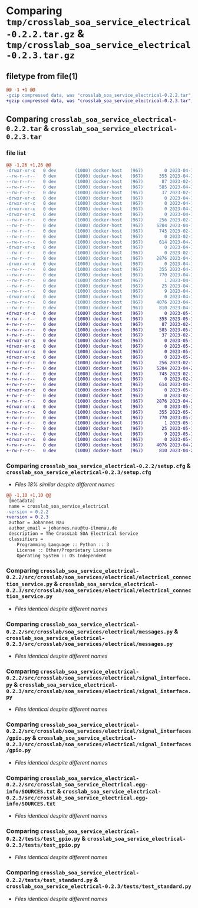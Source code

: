 # Comparing `tmp/crosslab_soa_service_electrical-0.2.2.tar.gz` & `tmp/crosslab_soa_service_electrical-0.2.3.tar.gz`

## filetype from file(1)

```diff
@@ -1 +1 @@
-gzip compressed data, was "crosslab_soa_service_electrical-0.2.2.tar", last modified: Wed Apr 19 18:30:49 2023, max compression
+gzip compressed data, was "crosslab_soa_service_electrical-0.2.3.tar", last modified: Fri May 19 08:17:37 2023, max compression
```

## Comparing `crosslab_soa_service_electrical-0.2.2.tar` & `crosslab_soa_service_electrical-0.2.3.tar`

### file list

```diff
@@ -1,26 +1,26 @@
-drwxr-xr-x   0 dev       (1000) docker-host   (967)        0 2023-04-19 18:30:49.366616 crosslab_soa_service_electrical-0.2.2/
--rw-r--r--   0 dev       (1000) docker-host   (967)      355 2023-04-19 18:30:49.366616 crosslab_soa_service_electrical-0.2.2/PKG-INFO
--rw-r--r--   0 dev       (1000) docker-host   (967)       87 2023-02-10 09:58:35.000000 crosslab_soa_service_electrical-0.2.2/pyproject.toml
--rw-r--r--   0 dev       (1000) docker-host   (967)      585 2023-04-19 18:30:49.366616 crosslab_soa_service_electrical-0.2.2/setup.cfg
--rw-r--r--   0 dev       (1000) docker-host   (967)       37 2023-02-10 09:58:35.000000 crosslab_soa_service_electrical-0.2.2/setup.py
-drwxr-xr-x   0 dev       (1000) docker-host   (967)        0 2023-04-19 18:30:49.363283 crosslab_soa_service_electrical-0.2.2/src/
-drwxr-xr-x   0 dev       (1000) docker-host   (967)        0 2023-04-19 18:30:49.363283 crosslab_soa_service_electrical-0.2.2/src/crosslab/
-drwxr-xr-x   0 dev       (1000) docker-host   (967)        0 2023-04-19 18:30:49.363283 crosslab_soa_service_electrical-0.2.2/src/crosslab/soa_services/
-drwxr-xr-x   0 dev       (1000) docker-host   (967)        0 2023-04-19 18:30:49.363283 crosslab_soa_service_electrical-0.2.2/src/crosslab/soa_services/electrical/
--rw-r--r--   0 dev       (1000) docker-host   (967)      256 2023-02-10 09:58:35.000000 crosslab_soa_service_electrical-0.2.2/src/crosslab/soa_services/electrical/__init__.py
--rw-r--r--   0 dev       (1000) docker-host   (967)     5204 2023-04-19 13:37:16.000000 crosslab_soa_service_electrical-0.2.2/src/crosslab/soa_services/electrical/electrical_connection_service.py
--rw-r--r--   0 dev       (1000) docker-host   (967)      745 2023-02-10 10:19:30.000000 crosslab_soa_service_electrical-0.2.2/src/crosslab/soa_services/electrical/messages.py
--rw-r--r--   0 dev       (1000) docker-host   (967)        0 2023-02-10 09:58:35.000000 crosslab_soa_service_electrical-0.2.2/src/crosslab/soa_services/electrical/py.typed
--rw-r--r--   0 dev       (1000) docker-host   (967)      614 2023-04-12 09:26:55.000000 crosslab_soa_service_electrical-0.2.2/src/crosslab/soa_services/electrical/signal_interface.py
-drwxr-xr-x   0 dev       (1000) docker-host   (967)        0 2023-04-19 18:30:49.363283 crosslab_soa_service_electrical-0.2.2/src/crosslab/soa_services/electrical/signal_interfaces/
--rw-r--r--   0 dev       (1000) docker-host   (967)        0 2023-02-10 09:58:35.000000 crosslab_soa_service_electrical-0.2.2/src/crosslab/soa_services/electrical/signal_interfaces/__init__.py
--rw-r--r--   0 dev       (1000) docker-host   (967)     2876 2023-04-19 13:37:16.000000 crosslab_soa_service_electrical-0.2.2/src/crosslab/soa_services/electrical/signal_interfaces/gpio.py
-drwxr-xr-x   0 dev       (1000) docker-host   (967)        0 2023-04-19 18:30:49.363283 crosslab_soa_service_electrical-0.2.2/src/crosslab_soa_service_electrical.egg-info/
--rw-r--r--   0 dev       (1000) docker-host   (967)      355 2023-04-19 18:30:49.000000 crosslab_soa_service_electrical-0.2.2/src/crosslab_soa_service_electrical.egg-info/PKG-INFO
--rw-r--r--   0 dev       (1000) docker-host   (967)      770 2023-04-19 18:30:49.000000 crosslab_soa_service_electrical-0.2.2/src/crosslab_soa_service_electrical.egg-info/SOURCES.txt
--rw-r--r--   0 dev       (1000) docker-host   (967)        1 2023-04-19 18:30:49.000000 crosslab_soa_service_electrical-0.2.2/src/crosslab_soa_service_electrical.egg-info/dependency_links.txt
--rw-r--r--   0 dev       (1000) docker-host   (967)       25 2023-04-19 18:30:49.000000 crosslab_soa_service_electrical-0.2.2/src/crosslab_soa_service_electrical.egg-info/requires.txt
--rw-r--r--   0 dev       (1000) docker-host   (967)        9 2023-04-19 18:30:49.000000 crosslab_soa_service_electrical-0.2.2/src/crosslab_soa_service_electrical.egg-info/top_level.txt
-drwxr-xr-x   0 dev       (1000) docker-host   (967)        0 2023-04-19 18:30:49.363283 crosslab_soa_service_electrical-0.2.2/tests/
--rw-r--r--   0 dev       (1000) docker-host   (967)     4076 2023-04-19 13:37:16.000000 crosslab_soa_service_electrical-0.2.2/tests/test_gpio.py
--rw-r--r--   0 dev       (1000) docker-host   (967)      810 2023-04-19 13:37:16.000000 crosslab_soa_service_electrical-0.2.2/tests/test_standard.py
+drwxr-xr-x   0 dev       (1000) docker-host   (967)        0 2023-05-19 08:17:37.823256 crosslab_soa_service_electrical-0.2.3/
+-rw-r--r--   0 dev       (1000) docker-host   (967)      355 2023-05-19 08:17:37.823256 crosslab_soa_service_electrical-0.2.3/PKG-INFO
+-rw-r--r--   0 dev       (1000) docker-host   (967)       87 2023-02-10 09:58:35.000000 crosslab_soa_service_electrical-0.2.3/pyproject.toml
+-rw-r--r--   0 dev       (1000) docker-host   (967)      585 2023-05-19 08:17:37.823256 crosslab_soa_service_electrical-0.2.3/setup.cfg
+-rw-r--r--   0 dev       (1000) docker-host   (967)       37 2023-02-10 09:58:35.000000 crosslab_soa_service_electrical-0.2.3/setup.py
+drwxr-xr-x   0 dev       (1000) docker-host   (967)        0 2023-05-19 08:17:37.813256 crosslab_soa_service_electrical-0.2.3/src/
+drwxr-xr-x   0 dev       (1000) docker-host   (967)        0 2023-05-19 08:17:37.813256 crosslab_soa_service_electrical-0.2.3/src/crosslab/
+drwxr-xr-x   0 dev       (1000) docker-host   (967)        0 2023-05-19 08:17:37.813256 crosslab_soa_service_electrical-0.2.3/src/crosslab/soa_services/
+drwxr-xr-x   0 dev       (1000) docker-host   (967)        0 2023-05-19 08:17:37.816589 crosslab_soa_service_electrical-0.2.3/src/crosslab/soa_services/electrical/
+-rw-r--r--   0 dev       (1000) docker-host   (967)      256 2023-02-10 09:58:35.000000 crosslab_soa_service_electrical-0.2.3/src/crosslab/soa_services/electrical/__init__.py
+-rw-r--r--   0 dev       (1000) docker-host   (967)     5204 2023-04-26 09:19:14.000000 crosslab_soa_service_electrical-0.2.3/src/crosslab/soa_services/electrical/electrical_connection_service.py
+-rw-r--r--   0 dev       (1000) docker-host   (967)      745 2023-02-10 10:19:30.000000 crosslab_soa_service_electrical-0.2.3/src/crosslab/soa_services/electrical/messages.py
+-rw-r--r--   0 dev       (1000) docker-host   (967)        0 2023-02-10 09:58:35.000000 crosslab_soa_service_electrical-0.2.3/src/crosslab/soa_services/electrical/py.typed
+-rw-r--r--   0 dev       (1000) docker-host   (967)      614 2023-04-12 09:26:55.000000 crosslab_soa_service_electrical-0.2.3/src/crosslab/soa_services/electrical/signal_interface.py
+drwxr-xr-x   0 dev       (1000) docker-host   (967)        0 2023-05-19 08:17:37.819923 crosslab_soa_service_electrical-0.2.3/src/crosslab/soa_services/electrical/signal_interfaces/
+-rw-r--r--   0 dev       (1000) docker-host   (967)        0 2023-02-10 09:58:35.000000 crosslab_soa_service_electrical-0.2.3/src/crosslab/soa_services/electrical/signal_interfaces/__init__.py
+-rw-r--r--   0 dev       (1000) docker-host   (967)     2876 2023-04-26 09:19:14.000000 crosslab_soa_service_electrical-0.2.3/src/crosslab/soa_services/electrical/signal_interfaces/gpio.py
+drwxr-xr-x   0 dev       (1000) docker-host   (967)        0 2023-05-19 08:17:37.819923 crosslab_soa_service_electrical-0.2.3/src/crosslab_soa_service_electrical.egg-info/
+-rw-r--r--   0 dev       (1000) docker-host   (967)      355 2023-05-19 08:17:37.000000 crosslab_soa_service_electrical-0.2.3/src/crosslab_soa_service_electrical.egg-info/PKG-INFO
+-rw-r--r--   0 dev       (1000) docker-host   (967)      770 2023-05-19 08:17:37.000000 crosslab_soa_service_electrical-0.2.3/src/crosslab_soa_service_electrical.egg-info/SOURCES.txt
+-rw-r--r--   0 dev       (1000) docker-host   (967)        1 2023-05-19 08:17:37.000000 crosslab_soa_service_electrical-0.2.3/src/crosslab_soa_service_electrical.egg-info/dependency_links.txt
+-rw-r--r--   0 dev       (1000) docker-host   (967)       25 2023-05-19 08:17:37.000000 crosslab_soa_service_electrical-0.2.3/src/crosslab_soa_service_electrical.egg-info/requires.txt
+-rw-r--r--   0 dev       (1000) docker-host   (967)        9 2023-05-19 08:17:37.000000 crosslab_soa_service_electrical-0.2.3/src/crosslab_soa_service_electrical.egg-info/top_level.txt
+drwxr-xr-x   0 dev       (1000) docker-host   (967)        0 2023-05-19 08:17:37.823256 crosslab_soa_service_electrical-0.2.3/tests/
+-rw-r--r--   0 dev       (1000) docker-host   (967)     4076 2023-04-26 09:19:14.000000 crosslab_soa_service_electrical-0.2.3/tests/test_gpio.py
+-rw-r--r--   0 dev       (1000) docker-host   (967)      810 2023-04-26 09:19:14.000000 crosslab_soa_service_electrical-0.2.3/tests/test_standard.py
```

### Comparing `crosslab_soa_service_electrical-0.2.2/setup.cfg` & `crosslab_soa_service_electrical-0.2.3/setup.cfg`

 * *Files 18% similar despite different names*

```diff
@@ -1,10 +1,10 @@
 [metadata]
 name = crosslab_soa_service_electrical
-version = 0.2.2
+version = 0.2.3
 author = Johannes Nau
 author_email = johannes.nau@tu-ilmenau.de
 description = The CrossLab SOA Electrical Service
 classifiers = 
 	Programming Language :: Python :: 3
 	License :: Other/Proprietary License
 	Operating System :: OS Independent
```

### Comparing `crosslab_soa_service_electrical-0.2.2/src/crosslab/soa_services/electrical/electrical_connection_service.py` & `crosslab_soa_service_electrical-0.2.3/src/crosslab/soa_services/electrical/electrical_connection_service.py`

 * *Files identical despite different names*

### Comparing `crosslab_soa_service_electrical-0.2.2/src/crosslab/soa_services/electrical/messages.py` & `crosslab_soa_service_electrical-0.2.3/src/crosslab/soa_services/electrical/messages.py`

 * *Files identical despite different names*

### Comparing `crosslab_soa_service_electrical-0.2.2/src/crosslab/soa_services/electrical/signal_interface.py` & `crosslab_soa_service_electrical-0.2.3/src/crosslab/soa_services/electrical/signal_interface.py`

 * *Files identical despite different names*

### Comparing `crosslab_soa_service_electrical-0.2.2/src/crosslab/soa_services/electrical/signal_interfaces/gpio.py` & `crosslab_soa_service_electrical-0.2.3/src/crosslab/soa_services/electrical/signal_interfaces/gpio.py`

 * *Files identical despite different names*

### Comparing `crosslab_soa_service_electrical-0.2.2/src/crosslab_soa_service_electrical.egg-info/SOURCES.txt` & `crosslab_soa_service_electrical-0.2.3/src/crosslab_soa_service_electrical.egg-info/SOURCES.txt`

 * *Files identical despite different names*

### Comparing `crosslab_soa_service_electrical-0.2.2/tests/test_gpio.py` & `crosslab_soa_service_electrical-0.2.3/tests/test_gpio.py`

 * *Files identical despite different names*

### Comparing `crosslab_soa_service_electrical-0.2.2/tests/test_standard.py` & `crosslab_soa_service_electrical-0.2.3/tests/test_standard.py`

 * *Files identical despite different names*

